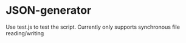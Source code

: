 # JSON-generator

Use test.js to test the script.
Currently only supports synchronous file reading/writing
